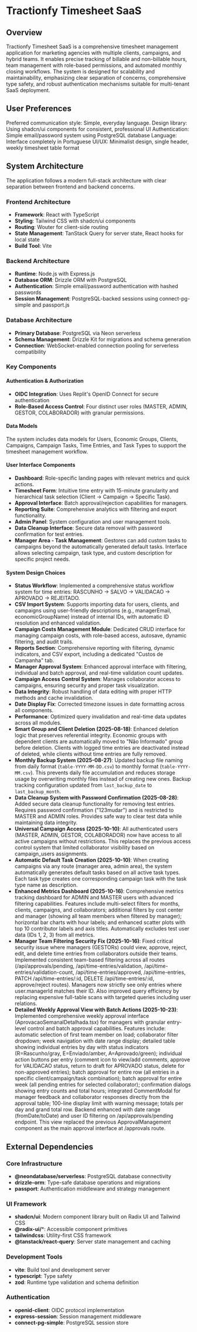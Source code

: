 # Tractionfy Timesheet SaaS

## Overview
Tractionfy Timesheet SaaS is a comprehensive timesheet management application for marketing agencies with multiple clients, campaigns, and hybrid teams. It enables precise tracking of billable and non-billable hours, team management with role-based permissions, and automated monthly closing workflows. The system is designed for scalability and maintainability, emphasizing clear separation of concerns, comprehensive type safety, and robust authentication mechanisms suitable for multi-tenant SaaS deployment.

## User Preferences
Preferred communication style: Simple, everyday language.
Design library: Using shadcn/ui components for consistent, professional UI
Authentication: Simple email/password system using PostgreSQL database
Language: Interface completely in Portuguese
UI/UX: Minimalist design, single header, weekly timesheet table format

## System Architecture

The application follows a modern full-stack architecture with clear separation between frontend and backend concerns.

### Frontend Architecture
- **Framework**: React with TypeScript
- **Styling**: Tailwind CSS with shadcn/ui components
- **Routing**: Wouter for client-side routing
- **State Management**: TanStack Query for server state, React hooks for local state
- **Build Tool**: Vite

### Backend Architecture
- **Runtime**: Node.js with Express.js
- **Database ORM**: Drizzle ORM with PostgreSQL
- **Authentication**: Simple email/password authentication with hashed passwords
- **Session Management**: PostgreSQL-backed sessions using connect-pg-simple and passport.js

### Database Architecture
- **Primary Database**: PostgreSQL via Neon serverless
- **Schema Management**: Drizzle Kit for migrations and schema generation
- **Connection**: WebSocket-enabled connection pooling for serverless compatibility

### Key Components

#### Authentication & Authorization
- **OIDC Integration**: Uses Replit's OpenID Connect for secure authentication
- **Role-Based Access Control**: Four distinct user roles (MASTER, ADMIN, GESTOR, COLABORADOR) with granular permissions.

#### Data Models
The system includes data models for Users, Economic Groups, Clients, Campaigns, Campaign Tasks, Time Entries, and Task Types to support the timesheet management workflow.

#### User Interface Components
- **Dashboard**: Role-specific landing pages with relevant metrics and quick actions.
- **Timesheet Form**: Intuitive time entry with 15-minute granularity and hierarchical task selection (Client → Campaign → Specific Task).
- **Approval Interface**: Batch approval/rejection capabilities for managers.
- **Reporting Suite**: Comprehensive analytics with filtering and export functionality.
- **Admin Panel**: System configuration and user management tools.
- **Data Cleanup Interface**: Secure data removal with password confirmation for test entries.
- **Manager Area - Task Management**: Gestores can add custom tasks to campaigns beyond the automatically generated default tasks. Interface allows selecting campaign, task type, and custom description for specific project needs.

#### System Design Choices
- **Status Workflow**: Implemented a comprehensive status workflow system for time entries: RASCUNHO → SALVO → VALIDACAO → APROVADO → REJEITADO.
- **CSV Import System**: Supports importing data for users, clients, and campaigns using user-friendly descriptions (e.g., managerEmail, economicGroupName) instead of internal IDs, with automatic ID resolution and enhanced validation.
- **Campaign Costs Management Module**: Dedicated CRUD interface for managing campaign costs, with role-based access, autosave, dynamic filtering, and audit trails.
- **Reports Section**: Comprehensive reporting with filtering, dynamic indicators, and CSV export, including a dedicated "Custos de Campanha" tab.
- **Manager Approval System**: Enhanced approval interface with filtering, individual and batch approval, and real-time validation count updates.
- **Campaign Access Control System**: Manages collaborator access to campaigns, ensuring security and proper task visualization.
- **Data Integrity**: Robust handling of data editing with proper HTTP methods and cache invalidation.
- **Date Display Fix**: Corrected timezone issues in date formatting across all components.
- **Performance**: Optimized query invalidation and real-time data updates across all modules.
- **Smart Group and Client Deletion (2025-08-18)**: Enhanced deletion logic that preserves referential integrity. Economic groups with dependent clients are automatically moved to "Não Informado" group before deletion. Clients with logged time entries are deactivated instead of deleted, while clients without time entries are fully removed.
- **Monthly Backup System (2025-08-27)**: Updated backup file naming from daily format (`table-YYYY-MM-DD.csv`) to monthly format (`table-YYYY-MM.csv`). This prevents daily file accumulation and reduces storage usage by overwriting monthly files instead of creating new ones. Backup tracking configuration updated from `last_backup_date` to `last_backup_month`.
- **Data Cleanup System with Password Confirmation (2025-08-28)**: Added secure data cleanup functionality for removing test entries. Requires password confirmation ("123mudar") and is restricted to MASTER and ADMIN roles. Provides safe way to clear test data while maintaining data integrity.
- **Universal Campaign Access (2025-10-10)**: All authenticated users (MASTER, ADMIN, GESTOR, COLABORADOR) now have access to all active campaigns without restrictions. This replaces the previous access control system that limited collaborator visibility based on campaign_users assignments.
- **Automatic Default Task Creation (2025-10-10)**: When creating campaigns via any route (manager area, admin area), the system automatically generates default tasks based on all active task types. Each task type creates one corresponding campaign task with the task type name as description.
- **Enhanced Metrics Dashboard (2025-10-16)**: Comprehensive metrics tracking dashboard for ADMIN and MASTER users with advanced filtering capabilities. Features include multi-select filters for months, clients, campaigns, and collaborators; additional filters by cost center and manager (showing all team members when filtered by manager); horizontal bar charts with hour labels; and enhanced scatter plots with top 10 contributor labels and axis titles. Automatically excludes test user data (IDs 1, 2, 3) from all metrics.
- **Manager Team Filtering Security Fix (2025-10-16)**: Fixed critical security issue where managers (GESTORs) could view, approve, reject, edit, and delete time entries from collaborators outside their teams. Implemented consistent team-based filtering across all routes (/api/approvals/pending, /api/time-entries/validation, /api/time-entries/validation-count, /api/time-entries/approved, /api/time-entries, PATCH /api/time-entries/:id, DELETE /api/time-entries/:id, approve/reject routes). Managers now strictly see only entries where user.managerId matches their ID. Also improved query efficiency by replacing expensive full-table scans with targeted queries including user relations.
- **Detailed Weekly Approval View with Batch Actions (2025-10-23)**: Implemented comprehensive weekly approval interface (AprovacaoSemanalDetalhada.tsx) for managers with granular entry-level control and batch approval capabilities. Features include: automatic selection of first team member on load; collaborator filter dropdown; week navigation with date range display; detailed table showing individual entries by day with status indicators (R=Rascunho/gray, E=Enviado/amber, A=Aprovado/green); individual action buttons per entry (comment icon to view/add comments, approve for VALIDACAO status, return to draft for APROVADO status, delete for non-approved entries); batch approval for entire row (all entries in a specific client/campaign/task combination); batch approval for entire week (all pending entries for selected collaborator); confirmation dialogs showing entry counts and total hours; integrated CommentModal for manager feedback and collaborator responses directly from the approval table; 100-line display limit with warning message; totals per day and grand total row. Backend enhanced with date range (fromDate/toDate) and user ID filtering on /api/approvals/pending endpoint. This view replaced the previous ApprovalManagement component as the main approval interface at /approvals route.

## External Dependencies

### Core Infrastructure
- **@neondatabase/serverless**: PostgreSQL database connectivity
- **drizzle-orm**: Type-safe database operations and migrations
- **passport**: Authentication middleware and strategy management

### UI Framework
- **shadcn/ui**: Modern component library built on Radix UI and Tailwind CSS
- **@radix-ui/***: Accessible component primitives
- **tailwindcss**: Utility-first CSS framework
- **@tanstack/react-query**: Server state management and caching

### Development Tools
- **vite**: Build tool and development server
- **typescript**: Type safety
- **zod**: Runtime type validation and schema definition

### Authentication
- **openid-client**: OIDC protocol implementation
- **express-session**: Session management middleware
- **connect-pg-simple**: PostgreSQL session store